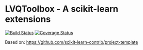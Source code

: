 # LVQToolbox - A scikit-learn extensions

[![Build Status](https://travis-ci.org/rickvanveen/LVQToolbox.svg?branch=master)](https://travis-ci.org/rickvanveen/LVQToolbox)
[![Coverage Status](https://coveralls.io/repos/github/rickvanveen/LVQToolbox/badge.svg?branch=master)](https://coveralls.io/github/rickvanveen/LVQToolbox?branch=master)

Based on: https://github.com/scikit-learn-contrib/project-template
